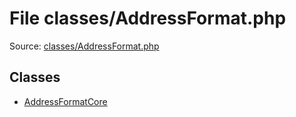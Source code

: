 File classes/AddressFormat.php
=========

Source: [classes/AddressFormat.php](https://github.com/PrestaShop/PrestaShop/blob/1.5.0.9/classes/AddressFormat.php)


Classes
-------

* [AddressFormatCore](class.AddressFormatCore.md)

